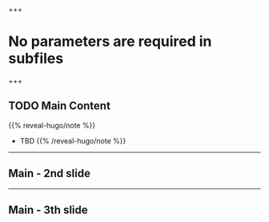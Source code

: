 +++
# No parameters are required in subfiles
+++

## TODO Main Content

{{% reveal-hugo/note %}}
- TBD
{{% /reveal-hugo/note %}}

---
## Main - 2nd slide

---
## Main - 3th slide
